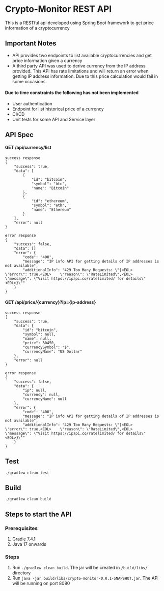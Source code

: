 # Crypto-Monitor REST API

This is a RESTful api developed using Spring Boot framework to get price information of a cryptocurrency

## Important Notes
* API provides two endpoints to list available cryptocurrencies and get price information given a currency
* A third party API was used to derive currency from the IP address provided. This API has rate limitations and will return an error when getting IP address information. Due to this price calculation would fail in some occasions.

#### Due to time constraints the following has not been implemented
* User authentication
* Endpoint for list historical price of a currency
* CI/CD
* Unit tests for some API and Service layer

## API Spec
#### GET /api/currency/list

```
success response
{
    "success": true,
    "data": [
        {
            "id": "bitcoin",
            "symbol": "btc",
            "name": "Bitcoin"
        },
        {
            "id": "ethereum",
            "symbol": "eth",
            "name": "Ethereum"
        }
    ],
    "error": null
}
```

```
error response
{
    "success": false,
    "data": []
    "error": {
        "code": "400",
        "message": "IP info API for getting details of IP addresses is not available",
        "additionalInfo": "429 Too Many Requests: \"{<EOL>    \"error\": true,<EOL>    \"reason\": \"RateLimited\",<EOL>    \"message\": \"Visit https://ipapi.co/ratelimited/ for details\"<EOL>}\""
    }
}
```

#### GET /api/price/{currency}?ip={ip-address}
```
success response
{
    "success": true,
    "data": {
        "id": "bitcoin",
        "symbol": null,
        "name": null,
        "price": 30450,
        "currencySymbol": "$",
        "currencyName": "US Dollar"
    },
    "error": null
}
```

```
error response
{
    "success": false,
    "data": {
        "ip": null,
        "currency": null,
        "currencyName": null
    },
    "error": {
        "code": "400",
        "message": "IP info API for getting details of IP addresses is not available",
        "additionalInfo": "429 Too Many Requests: \"{<EOL>    \"error\": true,<EOL>    \"reason\": \"RateLimited\",<EOL>    \"message\": \"Visit https://ipapi.co/ratelimited/ for details\"<EOL>}\""
    }
}
```

## Test
```
./gradlew clean test
```

## Build
```
./gradlew clean build
```

## Steps to start the API
### Prerequisites
1. Gradle 7.4.1
2. Java 17 onwards

### Steps

1. Run `./gradlew clean build`. The jar will be created in `/build/libs/` directory
2. Run `java -jar build/libs/crypto-monitor-0.0.1-SNAPSHOT.jar`. The API will be running on port 8080
